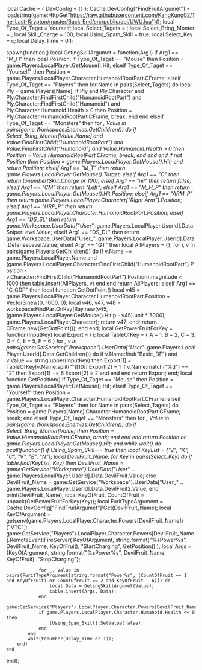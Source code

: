 local Cache = { DevConfig = {} };
Cache.DevConfig["FindFruitArgumet"] = loadstring(game:HttpGet"https://raw.githubusercontent.com/KangKung02/The-Last-Krypton/master/Back-End/src/public/api/UWU.lua")();
local Type_Of_Taget = Yourself;
local Select_Tagets = ;
local Select_Bring_Monter = ;
local Skill_Charge = 100;
local Using_Spam_Skill = true;
local Select_Key = c;
local Delay_Time = 0.1;


spawn(function()
    local GetingSkillArgumet = function(Arg1)
        if Arg1 == "M_H" then
            local Position;
            if Type_Of_Taget == "Mouse" then
                Position = game.Players.LocalPlayer:GetMouse().Hit;
            elseif Type_Of_Taget == "Yourself" then
                Position = game.Players.LocalPlayer.Character.HumanoidRootPart.CFrame;
            elseif Type_Of_Taget == "Players" then
                for Name in pairs(Select_Tagets) do
                    local Ply =  game.Players[Name];
                    if Ply and Ply.Character and Ply.Character:FindFirstChild("HumanoidRootPart") and Ply.Character:FindFirstChild("Humanoid") and Ply.Character.Humanoid.Health > 0 then
                        Position = Ply.Character.HumanoidRootPart.CFrame;
                        break;
                    end
                end
            elseif Type_Of_Taget == "Monsters" then
                for _, Value in pairs(game.Workspace.Enemies:GetChildren()) do
                    if Select_Bring_Monter[Value.Name] and Value:FindFirstChild("HumanoidRootPart") and Value:FindFirstChild("Humanoid") and Value.Humanoid.Health > 0 then
                        Position = Value.HumanoidRootPart.CFrame;
                        break;
                    end
                end
            end
            if not Position then
                Position = game.Players.LocalPlayer:GetMouse().Hit;
            end
            return  Position;
        elseif Arg1 == "M_T" then
            return game.Players.LocalPlayer:GetMouse().Target;
        elseif Arg1 == "C" then
            return tonumber(Skill_Charge or 100);
        elseif Arg1 == "nil" then
            return false;
        elseif Arg1 == "CM" then
            return "Left";
        elseif Arg1 == "M_H_P" then
            return game.Players.LocalPlayer:GetMouse().Hit.Position;
        elseif Arg1 == "ARM_P" then
            return game.Players.LocalPlayer.Character["Right Arm"].Position;
        elseif Arg1 == "HRP_P" then
            return game.Players.LocalPlayer.Character.HumanoidRootPart.Position;
        elseif Arg1 == "DS_SL" then
            return game.Workspace.UserData["User_"..game.Players.LocalPlayer.UserId].Data.SniperLevel.Value;
        elseif Arg1 == "DS_DL" then
            return game.Workspace.UserData["User_"..game.Players.LocalPlayer.UserId].Data.DefenseLevel.Value;
        elseif Arg1 == "GT" then
            local AllPlayers = {};
            for i, v in pairs(game.Players:GetChildren()) do
                if v.Name ~= game.Players.LocalPlayer.Name and  (game.Players.LocalPlayer.Character:FindFirstChild("HumanoidRootPart").Position - v.Character:FindFirstChild("HumanoidRootPart").Position).magnitude < 1000 then
                    table.insert(AllPlayers, v)
                end
            end
            return AllPlayers;
        elseif Arg1 == "C_GDP" then
            local function GetDotPoint()
                local v45 = game.Players.LocalPlayer.Character.HumanoidRootPart.Position + Vector3.new(0, 1000, 0);
                local v46, v47, v48 = workspace:FindPartOnRay(Ray.new(v45, (game.Players.LocalPlayer:GetMouse().Hit.p - v45).unit * 5000), game.Players.LocalPlayer.Character);
                return v47;
            end;
            return CFrame.new(GetDotPoint());
        end
    end;
    local GetPowerFruitForKey = function(InputKey)
        local Export = {};
        local TableOfKey = {
            A = 1,
            B = 2,
            C = 3,
            D = 4,
            E = 5,
            F = 6
        }
        for _, v in pairs(game:GetService("Workspace").UserData["User_"..game.Players.LocalPlayer.UserId].Data:GetChildren()) do
            if v.Name:find("Basic_DF") and v.Value == string.upper(InputKey) then
                Export[1] = TableOfKey[v.Name:split("")[10]]
                Export[2] = 1
                if v.Name:match("%d") == "2" then
                    Export[1] += 6
                    Export[2] = 2
                end
            end
        end
        return Export;
    end;
    local function GetPosition()
        if Type_Of_Taget == "Mouse" then
            Position = game.Players.LocalPlayer:GetMouse().Hit;
        elseif Type_Of_Taget == "Yourself" then
            Position = game.Players.LocalPlayer.Character.HumanoidRootPart.CFrame;
        elseif Type_Of_Taget == "Players" then
            for Name in pairs(Select_Tagets) do
                Position = game.Players[Name].Character.HumanoidRootPart.CFrame;
                break;
            end
        elseif Type_Of_Taget == "Monsters" then
            for _, Value in pairs(game.Workspace.Enemies:GetChildren()) do
                if Select_Bring_Monter[Value] then
                    Position = Value.HumanoidRootPart.CFrame;
                    break;
                end
            end
        end
        return Position or game.Players.LocalPlayer:GetMouse().Hit;
    end
    while wait() do
        pcall(function()
            if  Using_Spam_Skill == true then
            local KeyList = {"Z", "X", "C", "V", "B", "N"};
            local DevilFruit_Name;
            for Key in pairs(Select_Key) do
                if table.find(KeyList, Key) then
                    DevilFruit_Name = game:GetService("Workspace").UserData["User_" .. game.Players.LocalPlayer.UserId].Data.DevilFruit.Value;
                else
                    DevilFruit_Name = game:GetService("Workspace").UserData["User_" .. game.Players.LocalPlayer.UserId].Data.DevilFruit2.Value;
                end
                print(DevilFruit_Name);
                local KeyOfFruit, CountOfFruit = unpack(GetPowerFruitForKey(Key));
                local FuritTypeArgument = Cache.DevConfig["FindFruitArgumet"]:Get(DevilFruit_Name);
                local KeyOfArgument = getsenv(game.Players.LocalPlayer.Character.Powers[DevilFruit_Name])["VTC"];
                game:GetService("Players").LocalPlayer.Character.Powers[DevilFruit_Name].RemoteEvent:FireServer(
                    KeyOfArgument,
                    string.format("%sPower%s", DevilFruit_Name, KeyOfFruit),
                    "StartCharging",
                    GetPosition()
                );
                local Args = {KeyOfArgument, string.format("%sPower%s", DevilFruit_Name, KeyOfFruit), "StopCharging"};

                for _, Value in pairs(FuritTypeArgument[string.format("Power%s", (CountOfFruit == 1 and KeyOfFruit) or CountOfFruit == 2 and KeyOfFruit - 6)]) do
                    local Data = GetingSkillArgumet(Value);
                    table.insert(Args, Data);
                end
                game:GetService("Players").LocalPlayer.Character.Powers[DevilFruit_Name].RemoteEvent:FireServer(unpack(Args));
                if game.Players.LocalPlayer.Character.Humanoid.Health <= 0 then
                    [Using_Spam_Skill]:SetValue(false);
                end
            end
            wait(tonumber(Delay_Time or 1));
        end)
    end
end);
 
  

